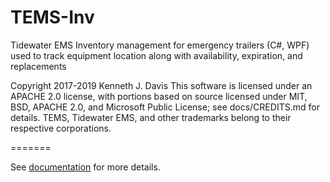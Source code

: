 # TEMS-Inv
Tidewater EMS Inventory management for emergency trailers (C#, WPF) used to track equipment location along with availability, expiration, and replacements

Copyright 2017-2019 Kenneth J. Davis
This software is licensed under an APACHE 2.0 license, with portions based on source licensed under MIT, BSD, APACHE 2.0, and Microsoft Public License; see docs/CREDITS.md for details.
TEMS, Tidewater EMS, and other trademarks belong to their respective corporations.

=======

See [documentation](docs/README.md) for more details.